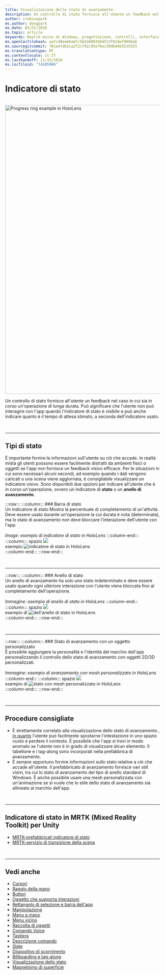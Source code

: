 ```yaml
---
title: Visualizzazione dello stato di avanzamento
description: Un controllo di stato fornisce all'utente un feedback nel caso in cui sia in corso un'operazione di lunga durata.
author: cre8ivepark
ms.author: dongpark
ms.date: 03/21/2018
ms.topic: article
keywords: Realtà mista di Windows, progettazione, controlli, interfaccia utente, UX
ms.openlocfilehash: aafcd8eebbabfc5b53d09348d513f62def909da6
ms.sourcegitcommit: 781e47db2ca2f2c792c95e76ac309b44b3535555
ms.translationtype: MT
ms.contentlocale: it-IT
ms.lasthandoff: 11/15/2019
ms.locfileid: "74105986"
---
```

# <a name="progress-indicator"></a>Indicatore di stato

<br>

<img src="images/UX/MRTK_ProgressIndicator.gif" alt="Progress ring example in HoloLens" width="940px">

Un controllo di stato fornisce all'utente un feedback nel caso in cui sia in corso un'operazione di lunga durata. Può significare che l'utente non può interagire con l'app quando l'indicatore di stato è visibile e può anche indicare quanto è il tempo di attesa stimato, a seconda dell'indicatore usato.

<br>

---

## <a name="types-of-progress"></a>Tipi di stato

È importante fornire le informazioni sull'utente su ciò che accade. In realtà mista gli utenti possono essere facilmente distratti da ambienti fisici o oggetti se l'app non fornisce un feedback visivo efficace. Per le situazioni in cui sono necessari alcuni secondi, ad esempio quando i dati vengono caricati o una scena viene aggiornata, è consigliabile visualizzare un indicatore visivo. Sono disponibili due opzioni per indicare all'utente che è in corso un'operazione, ovvero un indicatore di **stato** o un **anello di avanzamento**.

:::row:::
    :::column:::
        ### <a name="progress-barbr"></a>Barra di stato<br>
        Un indicatore di stato Mostra la percentuale di completamento di un'attività. Deve essere usato durante un'operazione la cui durata è nota (determinata), ma lo stato di avanzamento non deve bloccare l'interazione dell'utente con l'app.<br>
        <br>
        *Image: esempio di indicatore di stato in HoloLens*
    :::column-end:::
        :::column:::
        spazio ![](images/spacer-20x582.png)<br>
       esempio ![indicatore di stato in HoloLens](images/640px-progressbar.jpg)<br>
    :::column-end:::
:::row-end:::

<br>

---

:::row:::
    :::column:::
        ### <a name="progress-ringbr"></a>Anello di stato<br>
        Un anello di avanzamento ha solo uno stato indeterminato e deve essere usato quando ogni ulteriore interazione con l'utente viene bloccata fino al completamento dell'operazione.<br>
        <br>
        *Immagine: esempio di anello di stato in HoloLens*
    :::column-end:::
        :::column:::
        spazio ![](images/spacer-20x582.png)<br>
       esempio di ![dell'anello di stato in HoloLens](images/640px-progressring.jpg)<br>
    :::column-end:::
:::row-end:::

<br>

---

:::row:::
    :::column:::
        ### <a name="progress-with-a-custom-objectbr"></a>Stato di avanzamento con un oggetto personalizzato<br>
        È possibile aggiungere la personalità e l'identità del marchio dell'app personalizzando il controllo dello stato di avanzamento con oggetti 2D/3D personalizzati.<br>
        <br>
        *Immagine: esempio di avanzamento con mesh personalizzato in HoloLens*
    :::column-end:::
        :::column:::
        spazio ![](images/spacer-20x582.png)<br>
       esempio di ![stato con mesh personalizzato in HoloLens](images/640px-progresscustom.jpg)<br>
    :::column-end:::
:::row-end:::

<br>

---

## <a name="best-practices"></a>Procedure consigliate
* È strettamente correlato alla visualizzazione dello stato di avanzamento [, in quanto](billboarding-and-tag-along.md) l'utente può facilmente spostarne l'intestazione in uno spazio vuoto e perdere il contesto. È possibile che l'app si trovi in modo anomalo se l'utente non è in grado di visualizzare alcun elemento. Il tabellone e i tag-along sono incorporati nella prefabbrica di avanzamento.
* È sempre opportuno fornire informazioni sullo stato relative a ciò che accade all'utente. Il prefabbricato di avanzamento fornisce vari stili visivi, tra cui lo stato di avanzamento del tipo di anello standard di Windows. È anche possibile usare una mesh personalizzata con un'animazione se si vuole che lo stile dello stato di avanzamento sia allineato al marchio dell'app.

<br>

---

## <a name="progress-indicator-in-mrtkmixed-reality-toolkit-for-unity"></a>Indicatore di stato in MRTK (Mixed Reality Toolkit) per Unity

* [MRTK-prefabbricati indicatore di stato](https://github.com/microsoft/MixedRealityToolkit-Unity/tree/mrtk_release/Assets/MixedRealityToolkit.SDK/Features/UX/Prefabs/ProgressIndicators)
* [MRTK-servizio di transizione della scena](https://microsoft.github.io/MixedRealityToolkit-Unity/Documentation/Extensions/SceneTransitionService/SceneTransitionServiceOverview.html)


<br>

---

## <a name="see-also"></a>Vedi anche

* [Cursori](cursors.md)
* [Raggio della mano](point-and-commit.md)
* [Button](button.md)
* [Oggetto che supporta interazioni](interactable-object.md)
* [Rettangolo di selezione e barra dell'app](app-bar-and-bounding-box.md)
* [Manipolazione](direct-manipulation.md)
* [Menu a mano](hand-menu.md)
* [Menu vicino](near-menu.md)
* [Raccolta di oggetti](object-collection.md)
* [Comando Voice](voice-input.md)
* [Tastiera](keyboard.md)
* [Descrizione comando](tooltip.md)
* [Slate](slate.md)
* [Dispositivo di scorrimento](slider.md)
* [Billboarding e tag-along](billboarding-and-tag-along.md)
* [Visualizzazione dello stato](progress.md)
* [Magnetismo di superficie](surface-magnetism.md)
